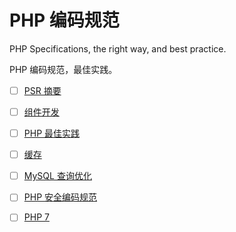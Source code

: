 # PHP 编码规范

PHP Specifications, the right way, and best practice.

PHP 编码规范，最佳实践。

* [ ] [PSR 摘要](psr-standards.md)
* [ ] [组件开发](components.md)
* [ ] [PHP 最佳实践](best-practice.md)
* [ ] [缓存](caching.md)
* [ ] [MySQL 查询优化](mysql-query-optimization.md)
* [ ] [PHP 安全编码规范](security-spec.md)
* [ ] [PHP 7](PHP7.md)

